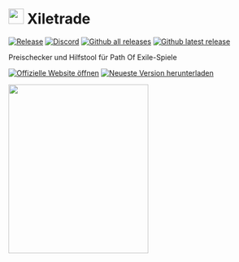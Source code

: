 # <img src="https://i.imgur.com/dhWQgtY.png" width="30" height="30"> Xiletrade
[![Release](https://img.shields.io/github/release/maxensas/xiletrade.svg)](https://github.com/maxensas/xiletrade/releases/) 
[![Discord](https://img.shields.io/static/v1?label=Join&message=Discord&color=7289da&logo=discord)](https://discord.gg/AXP5VntYgA) 
[![Github all releases](https://img.shields.io/github/downloads/maxensas/xiletrade/total.svg)](https://GitHub.com/maxensas/xiletrade/releases/) [![Github latest release](https://img.shields.io/github/downloads/maxensas/xiletrade/latest/total.svg)](https://GitHub.com/maxensas/xiletrade/releases/)

Preischecker und Hilfstool für Path Of Exile-Spiele

[<img src="https://github.com/user-attachments/assets/7e2ad410-7508-4348-b968-cc0dbbf5b10e" alt="Offizielle Website öffnen" />](https://maxensas.github.io/xiletrade/)
[<img src="https://github.com/user-attachments/assets/c3664da6-b66b-49ef-b3c9-992ae7749dd7" alt="Neueste Version herunterladen" />](https://github.com/maxensas/xiletrade/releases/latest/download/Xiletrade_win-x64.7z)

<img width="275" height="332" src="https://github.com/user-attachments/assets/ba015744-ccc2-4bcb-87e1-e07165fcdb33">
